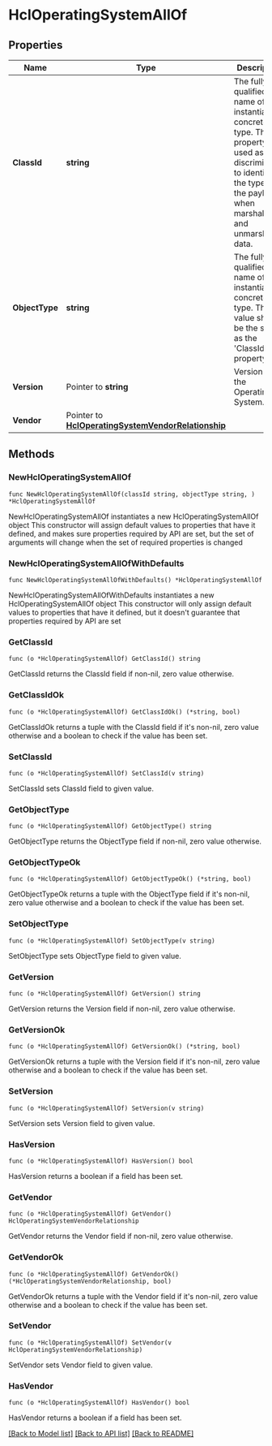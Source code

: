 # HclOperatingSystemAllOf

## Properties

Name | Type | Description | Notes
------------ | ------------- | ------------- | -------------
**ClassId** | **string** | The fully-qualified name of the instantiated, concrete type. This property is used as a discriminator to identify the type of the payload when marshaling and unmarshaling data. | [default to "hcl.OperatingSystem"]
**ObjectType** | **string** | The fully-qualified name of the instantiated, concrete type. The value should be the same as the &#39;ClassId&#39; property. | [default to "hcl.OperatingSystem"]
**Version** | Pointer to **string** | Version of the Operating System. | [optional] 
**Vendor** | Pointer to [**HclOperatingSystemVendorRelationship**](hcl.OperatingSystemVendor.Relationship.md) |  | [optional] 

## Methods

### NewHclOperatingSystemAllOf

`func NewHclOperatingSystemAllOf(classId string, objectType string, ) *HclOperatingSystemAllOf`

NewHclOperatingSystemAllOf instantiates a new HclOperatingSystemAllOf object
This constructor will assign default values to properties that have it defined,
and makes sure properties required by API are set, but the set of arguments
will change when the set of required properties is changed

### NewHclOperatingSystemAllOfWithDefaults

`func NewHclOperatingSystemAllOfWithDefaults() *HclOperatingSystemAllOf`

NewHclOperatingSystemAllOfWithDefaults instantiates a new HclOperatingSystemAllOf object
This constructor will only assign default values to properties that have it defined,
but it doesn't guarantee that properties required by API are set

### GetClassId

`func (o *HclOperatingSystemAllOf) GetClassId() string`

GetClassId returns the ClassId field if non-nil, zero value otherwise.

### GetClassIdOk

`func (o *HclOperatingSystemAllOf) GetClassIdOk() (*string, bool)`

GetClassIdOk returns a tuple with the ClassId field if it's non-nil, zero value otherwise
and a boolean to check if the value has been set.

### SetClassId

`func (o *HclOperatingSystemAllOf) SetClassId(v string)`

SetClassId sets ClassId field to given value.


### GetObjectType

`func (o *HclOperatingSystemAllOf) GetObjectType() string`

GetObjectType returns the ObjectType field if non-nil, zero value otherwise.

### GetObjectTypeOk

`func (o *HclOperatingSystemAllOf) GetObjectTypeOk() (*string, bool)`

GetObjectTypeOk returns a tuple with the ObjectType field if it's non-nil, zero value otherwise
and a boolean to check if the value has been set.

### SetObjectType

`func (o *HclOperatingSystemAllOf) SetObjectType(v string)`

SetObjectType sets ObjectType field to given value.


### GetVersion

`func (o *HclOperatingSystemAllOf) GetVersion() string`

GetVersion returns the Version field if non-nil, zero value otherwise.

### GetVersionOk

`func (o *HclOperatingSystemAllOf) GetVersionOk() (*string, bool)`

GetVersionOk returns a tuple with the Version field if it's non-nil, zero value otherwise
and a boolean to check if the value has been set.

### SetVersion

`func (o *HclOperatingSystemAllOf) SetVersion(v string)`

SetVersion sets Version field to given value.

### HasVersion

`func (o *HclOperatingSystemAllOf) HasVersion() bool`

HasVersion returns a boolean if a field has been set.

### GetVendor

`func (o *HclOperatingSystemAllOf) GetVendor() HclOperatingSystemVendorRelationship`

GetVendor returns the Vendor field if non-nil, zero value otherwise.

### GetVendorOk

`func (o *HclOperatingSystemAllOf) GetVendorOk() (*HclOperatingSystemVendorRelationship, bool)`

GetVendorOk returns a tuple with the Vendor field if it's non-nil, zero value otherwise
and a boolean to check if the value has been set.

### SetVendor

`func (o *HclOperatingSystemAllOf) SetVendor(v HclOperatingSystemVendorRelationship)`

SetVendor sets Vendor field to given value.

### HasVendor

`func (o *HclOperatingSystemAllOf) HasVendor() bool`

HasVendor returns a boolean if a field has been set.


[[Back to Model list]](../README.md#documentation-for-models) [[Back to API list]](../README.md#documentation-for-api-endpoints) [[Back to README]](../README.md)


